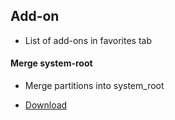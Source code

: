 ## Add-on

- List of add-ons in favorites tab 

#### Merge system-root

- Merge partitions into system_root

- [Download](https://github.com/Zenlua/Tool-Tree/releases/download/V1/Merge-System.7z)
